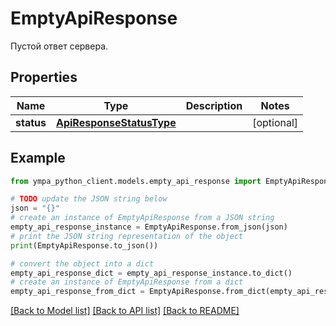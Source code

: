# EmptyApiResponse

Пустой ответ сервера.

## Properties

Name | Type | Description | Notes
------------ | ------------- | ------------- | -------------
**status** | [**ApiResponseStatusType**](ApiResponseStatusType.md) |  | [optional] 

## Example

```python
from ympa_python_client.models.empty_api_response import EmptyApiResponse

# TODO update the JSON string below
json = "{}"
# create an instance of EmptyApiResponse from a JSON string
empty_api_response_instance = EmptyApiResponse.from_json(json)
# print the JSON string representation of the object
print(EmptyApiResponse.to_json())

# convert the object into a dict
empty_api_response_dict = empty_api_response_instance.to_dict()
# create an instance of EmptyApiResponse from a dict
empty_api_response_from_dict = EmptyApiResponse.from_dict(empty_api_response_dict)
```
[[Back to Model list]](../README.md#documentation-for-models) [[Back to API list]](../README.md#documentation-for-api-endpoints) [[Back to README]](../README.md)


